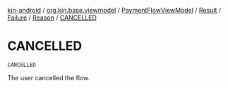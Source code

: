 [kin-android](../../../../../index.md) / [org.kin.base.viewmodel](../../../../index.md) / [PaymentFlowViewModel](../../../index.md) / [Result](../../index.md) / [Failure](../index.md) / [Reason](index.md) / [CANCELLED](./-c-a-n-c-e-l-l-e-d.md)

# CANCELLED

`CANCELLED`

The user cancelled the flow.

